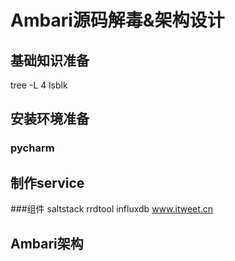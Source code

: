 # Ambari源码解毒&架构设计
## 基础知识准备
tree -L 4 
lsblk
## 安装环境准备
### pycharm

## 制作service
###组件
saltstack
rrdtool
influxdb
www.itweet.cn
## Ambari架构

